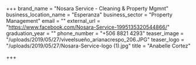 +++
brand_name = "Nosara Service - Cleaning & Property Mgmnt"
business_location_name = "Esperanza"
business_sector = "Property Management"
email = ""
external_url = "https://www.facebook.com/Nosara-Service-1995135320544866/"
graduation_year = ""
phone_number = "+506 8821 4293"
teaser_image = "/uploads/2019/05/27/viveelsueño_arianacrespo_206.JPG"
teaser_logo = "/uploads/2019/05/27/Nosara-Service-logo (1).jpg"
title = "Anabelle Cortez"

+++
